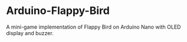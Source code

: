 # Arduino-Flappy-Bird
A mini-game implementation of Flappy Bird on Arduino Nano with OLED display and buzzer.
